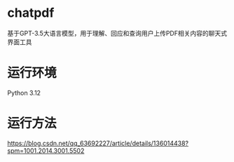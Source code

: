# chatpdf
基于GPT-3.5大语言模型，用于理解、回应和查询用户上传PDF相关内容的聊天式界面工具

# 运行环境
Python 3.12

# 运行方法
https://blog.csdn.net/qq_63692227/article/details/136014438?spm=1001.2014.3001.5502
